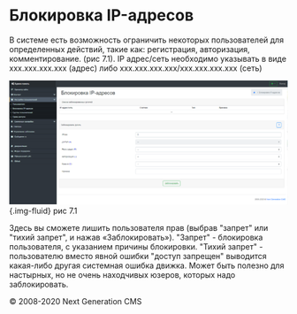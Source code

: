 Блокировка IP-адресов
=====================

В системе есть возможность ограничить некоторых пользователей для определенных действий, такие как: регистрация, авторизация, комментирование. (рис 7.1).
 IP адрес/сеть необходимо указывать в виде xxx.xxx.xxx.xxx (адрес) либо xxx.xxx.xxx.xxx/xxx.xxx.xxx.xxx (сеть)

![](images/screenshots/ipban_1.png){.img-fluid}
рис 7.1

Здесь вы сможете лишить пользователя прав (выбрав "запрет" или "тихий запрет", и нажав «Заблокировать»).
 "Запрет" - блокировка пользователя, с указанием причины блокировки.
 "Тихий запрет" - пользователю вместо явной ошибки "доступ запрещен" выводится какая-либо другая системная ошибка движка.
 Может быть полезно для настырных, но не очень находчивых юзеров, которых надо заблокировать.

© 2008-2020 Next Generation CMS
